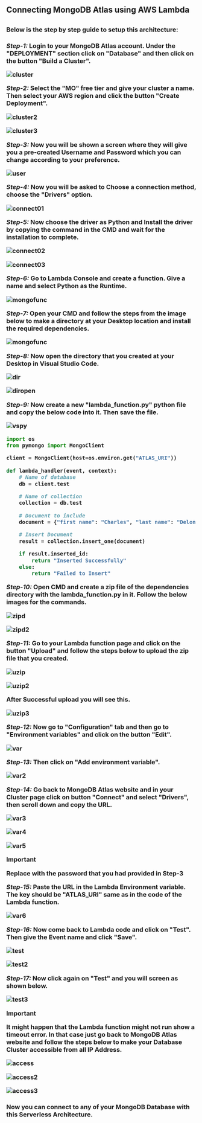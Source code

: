<h2>Connecting MongoDB Atlas using AWS Lambda<h2>

<h3>Below is the step by step guide to setup this architecture:<h3>

***Step-1:*** Login to your MongoDB Atlas account. Under the "DEPLOYMENT" section click on "Database" and then click on the button "Build a Cluster".

![cluster](/assets/images/cluster.png)

***Step-2:*** Select the "MO" free tier and give your cluster a name. Then select your AWS region and click the button "Create Deployment".

![cluster2](/assets/images/cluster2.png)

![cluster3](/assets/images/cluster3.png)

***Step-3:*** Now you will be shown a screen where they will give you a pre-created Username and Password which you can change according to your preference.

![user](/assets/images/user.png)

***Step-4:*** Now you will be asked to Choose a connection method, choose the "Drivers" option.

![connect01](/assets/images/connect01.png)

***Step-5:*** Now choose the driver as Python and Install the driver by copying the command in the CMD and wait for the installation to complete.

![connect02](/assets/images/connect02.png)

![connect03](/assets/images/connect03.png)

***Step-6:*** Go to Lambda Console and create a function. Give a name and select Python as the Runtime.

![mongofunc](/assets/images/mongofunc.png)

***Step-7:*** Open your CMD and follow the steps from the image below to make a directory at your Desktop location and install the required dependencies.

![mongofunc](/assets/images/mongofunc.png)

***Step-8:*** Now open the directory that you created at your Desktop in Visual Studio Code.

![dir](/assets/images/dir.png)

![diropen](/assets/images/diropen.png)

***Step-9:*** Now create a new "lambda_function.py" python file and copy the below code into it. Then save the file.

![vspy](/assets/images/vspy.png)

```python
import os
from pymongo import MongoClient

client = MongoClient(host=os.environ.get("ATLAS_URI"))

def lambda_handler(event, context):
    # Name of database
    db = client.test 

    # Name of collection
    collection = db.test

    # Document to include
    document = {"first name": "Charles", "last name": "Delon"}

    # Insert Document
    result = collection.insert_one(document)

    if result.inserted_id:
        return "Inserted Successfully"
    else:
        return "Failed to Insert"
```

***Step-10:*** Open CMD and create a zip file of the dependencies directory with the lambda_function.py in it. Follow the below images for the commands.

![zipd](/assets/images/zipd.png)

![zipd2](/assets/images/zipd2.png)

***Step-11:*** Go to your Lambda function page and click on the button "Upload" and follow the steps below to upload the zip file that you created.

![uzip](/assets/images/uzip.png)

![uzip2](/assets/images/uzip2.png)

After Successful upload you will see this.

![uzip3](/assets/images/uzip3.png)

***Step-12:*** Now go to "Configuration" tab and then go to "Environment variables" and click on the button "Edit".

![var](/assets/images/var.png)

***Step-13:*** Then click on "Add environment variable".

![var2](/assets/images/var2.png)

***Step-14:*** Go back to MongoDB Atlas website and in your Cluster page click on button "Connect" and select "Drivers", then scroll down and copy the URL.

![var3](/assets/images/var3.png)

![var4](/assets/images/var4.png)

![var5](/assets/images/var5.png)

> [!IMPORTANT]
> Replace <password> with the password that you had provided in **Step-3** 

***Step-15:*** Paste the URL in the Lambda Environment variable. The key should be "ATLAS_URI" same as in the code of the Lambda function.

![var6](/assets/images/var6.png)

***Step-16:*** Now come back to Lambda code and click on "Test". Then give the Event name and click "Save".

![test](/assets/images/test.png)

![test2](/assets/images/test2.png)

***Step-17:*** Now click again on "Test" and you will screen as shown below.

![test3](/assets/images/test3.png)

> [!IMPORTANT]
> It might happen that the Lambda function might not run show a timeout error. In that case just go back to MongoDB Atlas website and follow the steps below to make your Database Cluster accessible from all IP Address.

![access](/assets/images/access.png)

![access2](/assets/images/access2.png)

![access3](/assets/images/access3.png)

<h3>Now you can connect to any of your MongoDB Database with this Serverless Architecture.<h3>